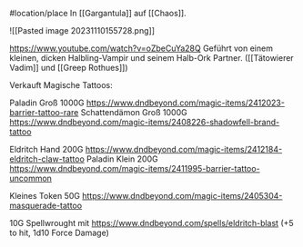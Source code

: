 #location/place 
In [[Gargantula]] auf [[Chaos]].

![[Pasted image 20231110155728.png]]

https://www.youtube.com/watch?v=oZbeCuYa28Q
Geführt von einem kleinen, dicken Halbling-Vampir und seinem Halb-Ork Partner. 
([[Tätowierer Vadim]] und [[Greep Rothues]])

Verkauft Magische Tattoos:

Paladin Groß 1000G https://www.dndbeyond.com/magic-items/2412023-barrier-tattoo-rare
Schattendämon Groß 1000G https://www.dndbeyond.com/magic-items/2408226-shadowfell-brand-tattoo

Eldritch Hand 200G https://www.dndbeyond.com/magic-items/2412184-eldritch-claw-tattoo
Paladin Klein 200G https://www.dndbeyond.com/magic-items/2411995-barrier-tattoo-uncommon

Kleines Token 50G https://www.dndbeyond.com/magic-items/2405304-masquerade-tattoo

10G Spellwrought mit https://www.dndbeyond.com/spells/eldritch-blast (+5 to hit, 1d10 Force Damage)